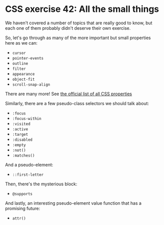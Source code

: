 # CSS exercise 42: All the small things

We haven't covered a number of topics that are really good to know, but each one of them probably didn't deserve their own exercise.

So, let's go through as many of the more important but small properties here as we can:

- `cursor`
- `pointer-events`
- `outline`
- `filter`
- `appearance`
- `object-fit`
- `scroll-snap-align`

There are many more! See [the official list of all CSS properties](https://www.w3.org/Style/CSS/all-properties.en.html)

Similarly, there are a few pseudo-class selectors we should talk about:

- `:focus`
- `:focus-within`
- `:visited`
- `:active`
- `:target`
- `:disabled`
- `:empty`
- `:not()`
- `:matches()`

And a pseudo-element:

- `::first-letter`

Then, there's the mysterious block:

- `@supports`

And lastly, an interesting pseudo-element value function that has a promising future:

- `attr()`








